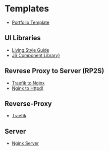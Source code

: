 # Templates

- [Portfolio Template](https://github.com/paulAlexSerban/project-boilerplate-archetype-n-framework)

<!--
## Tech Stacks
- LAMP
- NMP
- MERN
- MEAN
- MEVN

## Content Management Systems
- Wordpress

## Client Side Rendering(CSR)
- ReactJS

## Server to Database

- ExpressJS - MongoDB
- ExpressJS - SQL

## Server Side Rendering (SSR)
- Php
- ExpressJS - Ejs
- NextJS - Jsx

## Jamstack - Static Site Generator
- Jekyll
- Eleventy
- Hugo
- Pelican

## Style Guides
- Storybook - FE Style Guide
-->
## UI Libraries
- [Living Style Guide](https://github.com/paulAlexSerban/tpl--living-style-guide)
- [JS Component Library}](https://github.com/paulAlexSerban/tpl--js-component-library)

## Revrese Proxy to Server (RP2S)
- [Traefik to Nginx](https://github.com/paulAlexSerban/pbanf-tpl--traefik-proxy--nginx-server)
- [Nginx to Httpd)](https://github.com/paulAlexSerban/tpl--nginx-proxy--httpd-server)

## Reverse-Proxy
- [Traefik](https://github.com/paulAlexSerban/tpl--traefik-proxy)
<!--
- Nginx Reverse Proxy

## Server to Database
- Php - SQL
- NodeJS to MongoDB

## Database
- Redis
- Mongoose
- MongoDB
- PhpMyAdmin
- PostgresSql
- SQL
-->
## Server
- [Nginx Server](https://github.com/paulAlexSerban/tpl--nginx-server)

<!--
- [ExpressJS (NodeJS v14)](https://github.com/paulAlexSerban/template-nodejs-14)
- [ExpressJS - Redis (NodeJS v14)](https://github.com/paulAlexSerban/template-nodejs-redis)
- [ExpressJS - EJS (NodeJS v14)](https://github.com/paulAlexSerban/ejs-template)
- [Style Guide Template](https://github.com/paulAlexSerban/style-guide-template)


